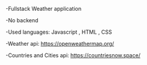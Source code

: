 -Fullstack Weather application

-No backend

-Used languages: Javascript , HTML , CSS


-Weather api: https://openweathermap.org/

-Countries and Cities api: https://countriesnow.space/

